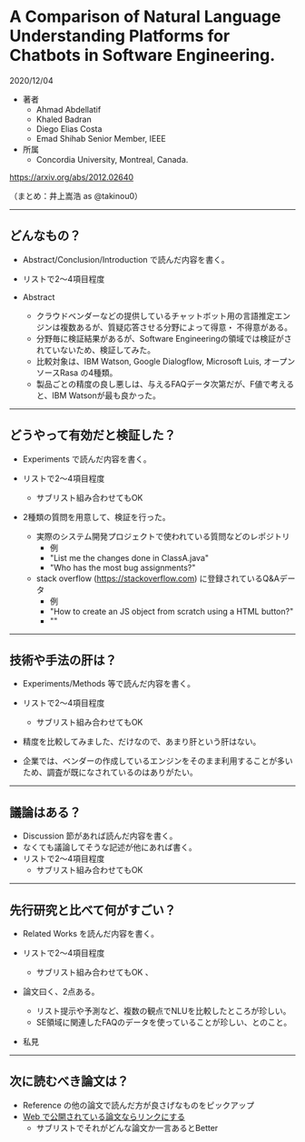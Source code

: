 A Comparison of Natural Language Understanding Platforms for Chatbots in Software Engineering.
===

2020/12/04
+ 著者
	+ Ahmad Abdellatif
	+ Khaled Badran
	+ Diego Elias Costa
	+ Emad Shihab Senior Member, IEEE
+ 所属
	+ Concordia University, Montreal, Canada.

https://arxiv.org/abs/2012.02640

（まとめ：井上嵩浩 as @takinou0）

---

## どんなもの？

+ Abstract/Conclusion/Introduction で読んだ内容を書く。
+ リストで2～4項目程度

+ Abstract
	+ クラウドベンダーなどの提供しているチャットボット用の言語推定エンジンは複数あるが、質疑応答させる分野によって得意・	不得意がある。
	+ 分野毎に検証結果があるが、Software Engineeringの領域では検証がされていないため、検証してみた。
	+ 比較対象は、IBM Watson, Google Dialogflow, Microsoft Luis, オープンソースRasa の4種類。
	+ 製品ごとの精度の良し悪しは、与えるFAQデータ次第だが、F値で考えると、IBM Watsonが最も良かった。

---

## どうやって有効だと検証した？

+ Experiments で読んだ内容を書く。
+ リストで2～4項目程度
    + サブリスト組み合わせてもOK

+ 2種類の質問を用意して、検証を行った。
	+ 実際のシステム開発プロジェクトで使われている質問などのレポジトリ
		+ 例
		+ "List me the changes done in ClassA.java"
		+ "Who has the most bug assignments?"
	+ stack overflow (https://stackoverflow.com) に登録されているQ&Aデータ
		+ 例
		+ "How to create an JS object from scratch using a HTML button?"
		+ ""

---

## 技術や手法の肝は？

+ Experiments/Methods 等で読んだ内容を書く。
+ リストで2～4項目程度
    + サブリスト組み合わせてもOK

+ 精度を比較してみました、だけなので、あまり肝という肝はない。
+ 企業では、ベンダーの作成しているエンジンをそのまま利用することが多いため、調査が既になされているのはありがたい。

---

## 議論はある？

+ Discussion 節があれば読んだ内容を書く。
+ なくても議論してそうな記述が他にあれば書く。
+ リストで2～4項目程度
    + サブリスト組み合わせてもOK

---

## 先行研究と比べて何がすごい？

+ Related Works を読んだ内容を書く。
+ リストで2～4項目程度
    + サブリスト組み合わせてもOK
、
+ 論文曰く、2点ある。
	+ リスト提示や予測など、複数の観点でNLUを比較したところが珍しい。
	+ SE領域に関連したFAQのデータを使っていることが珍しい、とのこと。
	
+ 私見

---

## 次に読むべき論文は？

+ Reference の他の論文で読んだ方が良さげなものをピックアップ
+ [Web で公開されている論文ならリンクにする](https://arxiv.org/pdf/1710.05941.pdf)
    + サブリストでそれがどんな論文か一言あるとBetter
